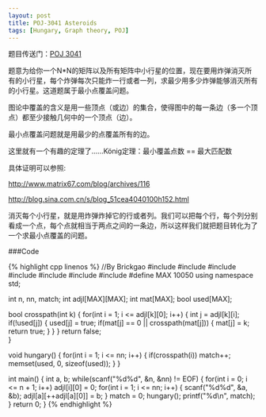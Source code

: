 ```yaml
---
layout: post
title: POJ-3041 Asteroids 
tags: [Hungary, Graph theory, POJ]
---
```


题目传送门：<a href = "http://poj.org/problem?id=3041" >POJ 3041</a>

题意为给你一个N*N的矩阵以及所有矩阵中小行星的位置，现在要用炸弹消灭所有的小行星，每个炸弹每次只能炸一行或者一列，求最少用多少炸弹能够消灭所有的小行星。这道题属于最小点覆盖问题。

图论中覆盖的含义是用一些顶点（或边）的集合，使得图中的每一条边（多一个顶点）都至少接触几何中的一个顶点（边）。

最小点覆盖问题就是用最少的点覆盖所有的边。

这里就有一个有趣的定理了......König定理：最小覆盖点数 == 最大匹配数

具体证明可以参照: 

<a href = "http://www.matrix67.com/blog/archives/116" >http://www.matrix67.com/blog/archives/116</a>

<a href = "http://blog.sina.com.cn/s/blog_51cea4040100h152.html" >http://blog.sina.com.cn/s/blog_51cea4040100h152.html</a>

消灭每个小行星，就是用炸弹炸掉它的行或者列。我们可以把每个行，每个列分别看成一个点，每个点就相当于两点之间的一条边，所以这样我们就把题目转化为了一个求最小点覆盖的问题。

###Code

{% highlight cpp linenos %}
//By Brickgao
#include <iostream>
#include <cstdio>
#include <cstring>
#include <cmath>
#include <cstdlib>
#include <algorithm>
#include <vector>
#define MAX 10050
using namespace std;

int n, nn, match;
int adjl[MAX][MAX];
int mat[MAX];
bool used[MAX];

bool crosspath(int k)
{
	for(int i = 1; i <= adjl[k][0]; i++)
	{
		int j = adjl[k][i];
		if(!used[j])
		{
			used[j] = true;
			if(mat[j] == 0 || crosspath(mat[j]))
			{
				mat[j] = k;
				return true;
			}
		}
	}
	return false;	
}

void hungary()
{
	for(int i = 1; i <= nn; i++)
	{
		if(crosspath(i))
			match++;
		memset(used, 0, sizeof(used));
	}
}

int main()
{
	int a, b;
	while(scanf("%d%d", &n, &nn) != EOF)
	{
		for(int i = 0; i <= n + 1; i++)
			adjl[i][0] = 0;
		for(int i = 1; i <= nn; i++)
		{
			scanf("%d%d", &a, &b);
			adjl[a][++adjl[a][0]] = b;
		}
		match = 0;
		hungary();
		printf("%d\n", match);
	}
    return 0;
}
{% endhighlight %}
